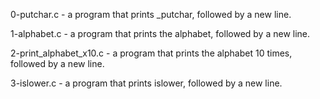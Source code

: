 0-putchar.c - a program that prints _putchar, followed by a new line.

1-alphabet.c - a program that prints the alphabet, followed by a new line.

2-print_alphabet_x10.c - a program that prints the alphabet 10 times, followed by a new line.

3-islower.c - a program that prints islower, followed by a new line.
